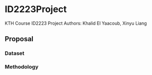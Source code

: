 # ID2223Project
KTH Course ID2223 Project Authors: Khalid El Yaacoub, Xinyu Liang

## Proposal

### Dataset




### Methodology